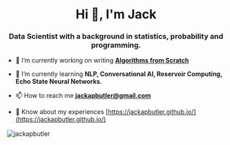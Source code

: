 <h1 align="center">Hi 👋, I'm Jack</h1>

<h3 align="center">Data Scientist with a background in statistics, probability and programming.</h3>

- 🔭 I’m currently working on writing [**Algorithms from Scratch**](https://github.com/jackapbutler/Algos-from-scratch)

- 🌱 I’m currently learning **NLP, Conversational AI, Reservoir Computing, Echo State Neural Networks.**

- 📫 How to reach me **jackapbutler@gmail.com**

- 📄 Know about my experiences [https://jackapbutler.github.io/](https://jackapbutler.github.io/)

<p>&nbsp;<img align="center" src="https://github-readme-stats.vercel.app/api?username=jackapbutler&show_icons=true&locale=en" alt="jackapbutler" /></p>
